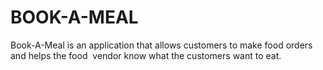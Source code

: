 # BOOK-A-MEAL
Book-A-Meal is an application that allows customers to make food orders and helps the food  vendor know what the customers want to eat. 
